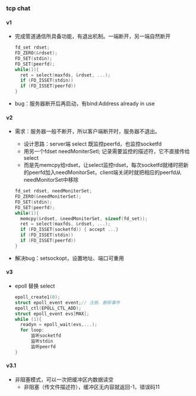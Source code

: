 ### tcp chat


#### v1
+ 完成管道通信所具备功能，有退出机制。一端断开，另一端自然断开
  ```c
  fd_set rdset;
  FD_ZERO(&rdset);
  FD_SET(stdin);
  FD_SET(peerfd);
  while(1){
    ret = select(maxfds, &rdset, ...);
    if (FD_ISSET(stdin))
    if (FD_ISSET(peerfd))
  }
  ```

+ bug：服务器断开后再启动，有bind:Address already in use


#### v2
+ 需求：服务器一般不断开，所以客户端断开时，服务器不退出。
  + 设计思路：server端 select 既监控peerfd，也监控socketfd
  + 用另一个fdset needMoniterSetl; 记录需要监控的描述符，它不直接传给select
  + 而是先memcpy给rdset，让select监控rdset，每次socketfd就绪时把新的peerfd加入needMonitorSet，client端关闭时就把相应的peerfd从needMonitorSet中移除

  ```c
  fd_set rdset, needMoniterSet;
  FD_ZERO(&needMoniterSet);
  FD_SET(stdin);
  FD_SET(peerfd);
  while(1){
    memcpy(&rdset, &needMoniterSet, sizeof(fd_set));
    ret = select(maxfds, &rdset, ...);
    if (FD_ISSET(socketfd)) { accept ...}
    if (FD_ISSET(stdin))
    if (FD_ISSET(peerfd))
  }
  ```

+ 解决bug：setsockopt，设置地址、端口可重用


#### v3
+ epoll 替换 select
  ```c
  epoll_create1(0);
  struct epoll_event event;// 注册、删除事件
  epoll_ctl(EPOLL_CTL_ADD);
  struct epoll_event evs[MAX];
  while (1){
    readyn = epoll_wait(evs,...);
    for loop:
        监听socketfd
        监听stdin
        监听peerfd
  }
  ```

#### v3.1
+ 非阻塞模式，可以一次把缓冲区内数据读空
  + 非阻塞（传文件描述符），缓冲区无内容就返回-1，错误码11